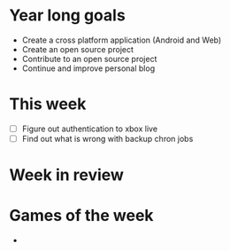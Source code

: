 # Year long goals

- Create a cross platform application (Android and Web)
- Create an open source project
- Contribute to an open source project
- Continue and improve personal blog

# This week

- [ ] Figure out authentication to xbox live
- [ ] Find out what is wrong with backup chron jobs

# Week in review

# Games of the week

- 
